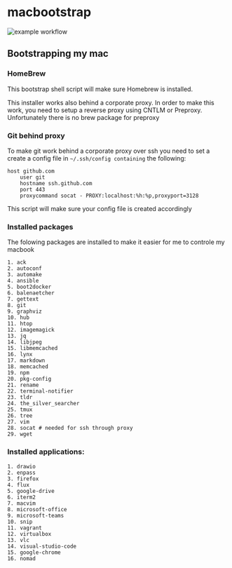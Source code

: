 # macbootstrap

![example workflow](https://github.com/<OWNER>/<REPOSITORY>/actions/workflows/github-action.yml/badge.svg)

## Bootstrapping my mac

### HomeBrew
This bootstrap shell script will make sure Homebrew is installed. 

This installer works also behind a corporate proxy. In order to make this work, you 
need to setup a reverse proxy using CNTLM or Preproxy. Unfortunately there is no
brew package for preproxy

### Git behind proxy
To make git work behind a corporate proxy over ssh you need to set a create a config file in `~/.ssh/config containing` the following:
```
host github.com
    user git
    hostname ssh.github.com
    port 443
    proxycommand socat - PROXY:localhost:%h:%p,proxyport=3128

``` 
This script will make sure your config file is created accordingly



### Installed packages 

The folowing packages are installed to make it easier for me to controle my macbook

    1. ack
    2. autoconf
    3. automake
    4. ansible
    5. boot2docker
    6. balenaetcher
    7. gettext
    8. git
    9. graphviz
    10. hub
    11. htop
    12. imagemagick
    13. jq
    14. libjpeg
    15. libmemcached 
    16. lynx
    17. markdown
    18. memcached
    19. npm
    20. pkg-config
    21. rename
    22. terminal-notifier
    23. tldr
    24. the_silver_searcher
    25. tmux
    26. tree
    27. vim
    28. socat # needed for ssh through proxy
    29. wget

### Installed applications:

    1. drawio
    2. enpass
    3. firefox
    4. flux
    5. google-drive
    6. iterm2
    7. macvim
    8. microsoft-office
    9. microsoft-teams
    10. snip
    11. vagrant
    12. virtualbox
    13. vlc
    14. visual-studio-code
    15. google-chrome
    16. nomad